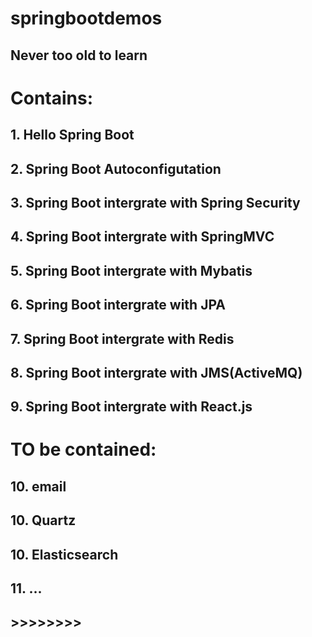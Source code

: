 # springbootdemos
## Never too old to learn
# Contains:
## 1. Hello Spring Boot
## 2. Spring Boot Autoconfigutation
## 3. Spring Boot intergrate with Spring Security
## 4. Spring Boot intergrate with SpringMVC
## 5. Spring Boot intergrate with Mybatis
## 6. Spring Boot intergrate with JPA
## 7. Spring Boot intergrate with Redis
## 8. Spring Boot intergrate with JMS(ActiveMQ)
## 9. Spring Boot intergrate with React.js
# TO be contained:
## 10. email
## 10. Quartz
## 10. Elasticsearch
## 11. ...
## >>>>>>>>
